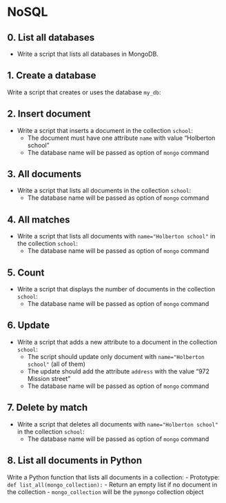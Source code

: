 # NoSQL

## 0. List all databases
- Write a script that lists all databases in MongoDB.

## 1. Create a database
Write a script that creates or uses the database `my_db`:

## 2. Insert document
- Write a script that inserts a document in the collection `school`:
    - The document must have one attribute `name` with value “Holberton school”
    - The database name will be passed as option of `mongo` command

## 3. All documents
- Write a script that lists all documents in the collection `school`:
    - The database name will be passed as option of `mongo` command

## 4. All matches
- Write a script that lists all documents with `name="Holberton school"` in the collection `school`:
    - The database name will be passed as option of `mongo` command

## 5. Count
- Write a script that displays the number of documents in the collection `school`:
    - The database name will be passed as option of `mongo` command

## 6. Update
- Write a script that adds a new attribute to a document in the collection `school`:
    - The script should update only document with `name="Holberton school"` (all of them)
    - The update should add the attribute `address` with the value “972 Mission street”
    - The database name will be passed as option of `mongo` command

## 7. Delete by match
- Write a script that deletes all documents with `name="Holberton school"` in the collection `school`:
    - The database name will be passed as option of `mongo` command

## 8. List all documents in Python
 Write a Python function that lists all documents in a collection:
    - Prototype: `def list_all(mongo_collection):`
    - Return an empty list if no document in the collection
    - `mongo_collection` will be the `pymongo` collection object

